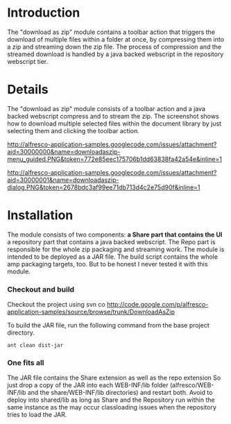 # Introduction #

The "download as zip" module contains a toolbar action that triggers the download of multiple files within a folder at once, by compressing them into a zip and streaming down the zip file.
The process of compression and the streamed download is handled by a java backed webscript in the repository webscript tier.

# Details #

The "download as zip" module consists of a toolbar action and a java backed webscript compress and to stream the zip.
The screenshot shows how to download multiple selected files within the document library by just selecting them and clicking the toolbar action.

http://alfresco-application-samples.googlecode.com/issues/attachment?aid=30000000&name=downloadaszip-menu_guided.PNG&token=772e85eec175706b1dd63838fa42a54e&inline=1


http://alfresco-application-samples.googlecode.com/issues/attachment?aid=30000001&name=downloadaszip-dialog.PNG&token=2678bdc3af99ee71db713d4c2e75d90f&inline=1

# Installation #

The module consists of two components:
**a Share part that contains the UI** a repository part that contains a java backed webscript.
The Repo part is responsible for the whole zip packaging and streaming work.
The module is intended to be deployed as a JAR file.
The build script contains the whole amp packaging targets, too. But to be honest I never tested it with this module.

### Checkout and build ###

Checkout the project using svn co http://code.google.com/p/alfresco-application-samples/source/browse/trunk/DownloadAsZip

To build the JAR file, run the following command from the base project
directory.
```
ant clean dist-jar
```

### One fits all ###
The JAR file contains the Share extension as well as the repo extension So just drop a copy of the JAR into each WEB-INF/lib folder (alfresco/WEB-INF/lib and the share/WEB-INF/lib directories) and restart both.
Avoid to deploy into shared/lib as long as Share and the Repository run within the same instance as the may occur classloading issues when the repository tries to load the JAR.
